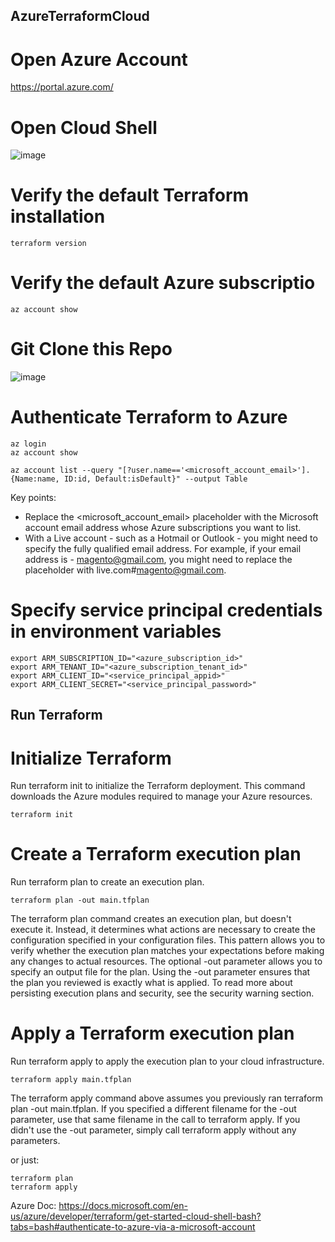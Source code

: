 ## AzureTerraformCloud

# Open Azure Account

https://portal.azure.com/

# Open Cloud Shell

![image](https://user-images.githubusercontent.com/9213670/154619136-2fb559da-2361-44e4-acbc-4a8d119adab5.png)

# Verify the default Terraform installation 
```
terraform version
```

# Verify the default Azure subscriptio
```
az account show
```

# Git Clone this Repo 

![image](https://user-images.githubusercontent.com/9213670/154619251-dff47f1c-6f37-4de6-b580-5a8a70746ff3.png)

# Authenticate Terraform to Azure

```
az login
az account show

az account list --query "[?user.name=='<microsoft_account_email>'].{Name:name, ID:id, Default:isDefault}" --output Table
```

Key points:

 - Replace the <microsoft_account_email> placeholder with the Microsoft account email address whose Azure subscriptions you want to list.
 - With a Live account - such as a Hotmail or Outlook - you might need to specify the fully qualified email address. For example, if your email address is -   magento@gmail.com, you might need to replace the placeholder with live.com#magento@gmail.com.

# Specify service principal credentials in environment variables

```
export ARM_SUBSCRIPTION_ID="<azure_subscription_id>"
export ARM_TENANT_ID="<azure_subscription_tenant_id>"
export ARM_CLIENT_ID="<service_principal_appid>"
export ARM_CLIENT_SECRET="<service_principal_password>"
```

## Run Terraform

# Initialize Terraform
Run terraform init to initialize the Terraform deployment. This command downloads the Azure modules required to manage your Azure resources.

```
terraform init
```
# Create a Terraform execution plan
Run terraform plan to create an execution plan.

```
terraform plan -out main.tfplan
```

The terraform plan command creates an execution plan, but doesn't execute it. Instead, it determines what actions are necessary to create the configuration specified in your configuration files. This pattern allows you to verify whether the execution plan matches your expectations before making any changes to actual resources.
The optional -out parameter allows you to specify an output file for the plan. Using the -out parameter ensures that the plan you reviewed is exactly what is applied.
To read more about persisting execution plans and security, see the security warning section.

# Apply a Terraform execution plan
Run terraform apply to apply the execution plan to your cloud infrastructure.

```
terraform apply main.tfplan
```

The terraform apply command above assumes you previously ran terraform plan -out main.tfplan.
If you specified a different filename for the -out parameter, use that same filename in the call to terraform apply.
If you didn't use the -out parameter, simply call terraform apply without any parameters.

or just:
```
terraform plan
terraform apply
```

Azure Doc: https://docs.microsoft.com/en-us/azure/developer/terraform/get-started-cloud-shell-bash?tabs=bash#authenticate-to-azure-via-a-microsoft-account

